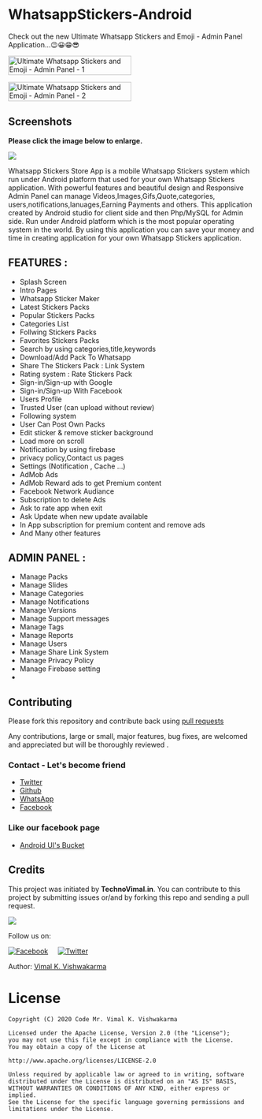 # WhatsappStickers-Android
Check out the new Ultimate Whatsapp Stickers and Emoji - Admin Panel Application...😉😀😁😎

<a href="https://whatsapp.virmana.com/" rel="nofollow"><img src="https://camo.envatousercontent.com/def9cbfe42796b8ac77b424c6532b601d9d7208f/687474703a2f2f7669726d616e612e636f6d2f696d616765732f61646d696e70616e656c2e706e67" alt="Ultimate Whatsapp Stickers and Emoji - Admin Panel - 1" width="250" height="39"/></a>

<a href="https://play.google.com/store/apps/details?id=com.virmana.stickers_app" rel="nofollow"><img src="https://camo.envatousercontent.com/9495b5df07d36b7832d006add76c62c97fd38fdc/687474703a2f2f7669726d616e612e636f6d2f696d616765732f676f6f676c65706c61792e706e67" alt="Ultimate Whatsapp Stickers and Emoji - Admin Panel - 2" width="250" height="39" /></a>
  
## Screenshots

**Please click the image below to enlarge.**

<img src="https://camo.envatousercontent.com/a4ca52ff9d85c70db4356f4aab16ef043f73c12b/687474703a2f2f7669726d616e612e636f6d2f696d616765732f737469636b6572732f66756c6c2e706e67" height="auto" width="auto">

<p>
Whatsapp Stickers Store App is a mobile Whatsapp Stickers system which run under Android platform that used for your own Whatsapp Stickers application. With powerful features and beautiful design and Responsive Admin Panel can manage Videos,Images,Gifs,Quote,categories, users,notifications,lanuages,Earning Payments and others. This application created by Android studio for client side and then Php/MySQL for Admin side. Run under Android platform which is the most popular operating system in the world. By using this application you can save your money and time in creating application for your own Whatsapp Stickers application.</p>

## FEATURES :
<ul>
<li>Splash Screen</li>
<li>Intro Pages</li>
<li>Whatsapp Sticker Maker</li>
<li>Latest Stickers Packs</li>
<li>Popular Stickers Packs</li>
<li>Categories List</li>
<li>Follwing Stickers Packs</li>
<li>Favorites Stickers Packs</li>
<li>Search by using categories,title,keywords</li>
<li>Download/Add Pack To Whatsapp</li>
<li>Share The Stickers Pack : Link System</li>
<li>Rating system : Rate Stickers Pack</li>
<li>Sign-in/Sign-up with Google</li>
<li>Sign-in/Sign-up With Facebook</li>
<li>Users Profile</li>
<li>Trusted User (can upload without review)</li>
<li>Following system</li>
<li>User Can Post Own Packs</li>
<li>Edit sticker &amp; remove sticker background</li>
<li>Load more on scroll</li>
<li>Notification by using firebase</li>
<li>privacy policy,Contact us pages</li>
<li>Settings (Notification , Cache &hellip;)</li>
<li>AdMob Ads</li>
<li>AdMob Reward ads to get Premium content</li>
<li>Facebook Network Audiance</li>
<li>Subscription to delete Ads</li>
<li>Ask to rate app when exit</li>
<li>Ask Update when new update available</li>
<li>In App subscription for premium content and remove ads</li>
<li>And Many other features</li>
</ul>

## ADMIN PANEL :
<ul>
<li>Manage Packs</li>
<li>Manage Slides</li>
<li>Manage Categories</li>
<li>Manage Notifications</li>
<li>Manage Versions</li>
<li>Manage Support messages</li>
<li>Manage Tags</li>
<li>Manage Reports</li>
<li>Manage Users</li>
<li>Manage Share Link System</li>
<li>Manage Privacy Policy</li>
<li>Manage Firebase setting</li>
<li></li>
</ul>


## Contributing

Please fork this repository and contribute back using
[pull requests](https://github.com/vimalcvs)

Any contributions, large or small, major features, bug fixes, are welcomed and appreciated
but will be thoroughly reviewed .

### Contact - Let's become friend
- [Twitter](https://twitter.com/vimalvishwakar6)
- [Github](https://github.com/vimalcvs)
- [WhatsApp](https://wa.me/919792313278/)
- [Facebook](https://www.facebook.com/vimalcvs)

### Like our facebook page
- [Android UI's Bucket](https://www.facebook.com/vimalcvs)


## Credits
This project was initiated by **TechnoVimal.in**. You can contribute to this project by submitting issues or/and by forking this repo and sending a pull request.

![](https://mlsvormsouvm.i.optimole.com/DV0GLTY-FqZU1jKu/w:auto/h:auto/q:auto/https://www.technovimal.in/wp-content/uploads/2019/09/technovimal_moblie_logo_250x40-1.png)

Follow us on:

[![Facebook](http://codemybrainsout.com/files/img/fb.png)](https://www.facebook.com/vimalcvs)&nbsp;&nbsp;&nbsp;&nbsp;&nbsp;[![Twitter](http://codemybrainsout.com/files/img/tw.png)](https://twitter.com/vimalvishwakar6)

Author: [Vimal K. Vishwakarma](https://github.com/vimalcvs)

# License
```
Copyright (C) 2020 Code Mr. Vimal K. Vishwakarma

Licensed under the Apache License, Version 2.0 (the "License");
you may not use this file except in compliance with the License.
You may obtain a copy of the License at

http://www.apache.org/licenses/LICENSE-2.0

Unless required by applicable law or agreed to in writing, software
distributed under the License is distributed on an "AS IS" BASIS,
WITHOUT WARRANTIES OR CONDITIONS OF ANY KIND, either express or implied.
See the License for the specific language governing permissions and
limitations under the License.
```


